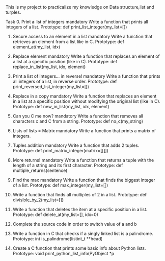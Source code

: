 This is my project to practicalize my knowledge on
Data structure,list and turples.

Task
0. Print a list of integers
mandatory
Write a function that prints all integers of a list.
Prototype: def print_list_integer(my_list=[])

1. Secure access to an element in a list
mandatory
Write a function that retrieves an element from a list like in C.
Prototype: def element_at(my_list, idx)

2. Replace element
mandatory
Write a function that replaces an element of a list at a specific position (like in C).
Prototype: def replace_in_list(my_list, idx, element)

3. Print a list of integers... in reverse!
mandatory
Write a function that prints all integers of a list, in reverse order.
Prototype: def print_reversed_list_integer(my_list=[])

4. Replace in a copy
mandatory
Write a function that replaces an element in a list at a specific position without modifying the original list (like in C).
Prototype: def new_in_list(my_list, idx, element)

5. Can you C me now?
mandatory
Write a function that removes all characters c and C from a string.
Prototype: def no_c(my_string)
6. Lists of lists = Matrix
mandatory
Write a function that prints a matrix of integers.

7. Tuples addition
mandatory
Write a function that adds 2 tuples.
Prototype: def print_matrix_integer(matrix=[[]])

8. More returns!
mandatory
Write a function that returns a tuple with the length of a string and its first character.
Prototype: def multiple_returns(sentence)
9. Find the max
mandatory
Write a function that finds the biggest integer of a list.
Prototype: def max_integer(my_list=[])
10. Write a function that finds all multiples of 2 in a list.
Prototype: def divisible_by_2(my_list=[])

11. Write a function that deletes the item at a specific position in a list.
Prototype: def delete_at(my_list=[], idx=0)

12. Complete the source code in order to switch value of a and b

13. Write a function in C that checks if a singly linked list is a palindrome.
Prototype: int is_palindrome(listint_t **head)

14. Create a C function that prints some basic info about Python lists.
Prototype: void print_python_list_info(PyObject *p

